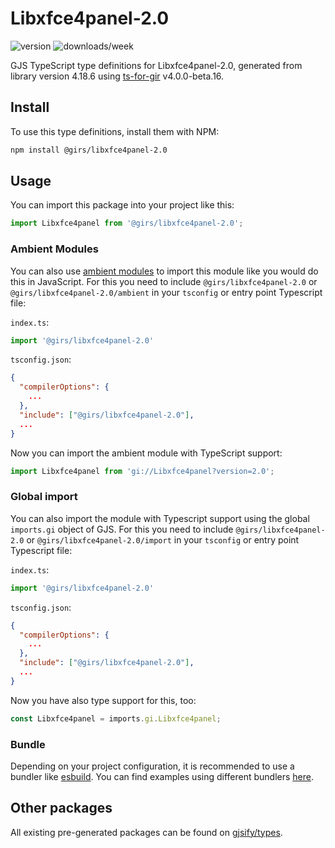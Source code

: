 
# Libxfce4panel-2.0

![version](https://img.shields.io/npm/v/@girs/libxfce4panel-2.0)
![downloads/week](https://img.shields.io/npm/dw/@girs/libxfce4panel-2.0)


GJS TypeScript type definitions for Libxfce4panel-2.0, generated from library version 4.18.6 using [ts-for-gir](https://github.com/gjsify/ts-for-gir) v4.0.0-beta.16.


## Install

To use this type definitions, install them with NPM:
```bash
npm install @girs/libxfce4panel-2.0
```

## Usage

You can import this package into your project like this:
```ts
import Libxfce4panel from '@girs/libxfce4panel-2.0';
```

### Ambient Modules

You can also use [ambient modules](https://github.com/gjsify/ts-for-gir/tree/main/packages/cli#ambient-modules) to import this module like you would do this in JavaScript.
For this you need to include `@girs/libxfce4panel-2.0` or `@girs/libxfce4panel-2.0/ambient` in your `tsconfig` or entry point Typescript file:

`index.ts`:
```ts
import '@girs/libxfce4panel-2.0'
```

`tsconfig.json`:
```json
{
  "compilerOptions": {
    ...
  },
  "include": ["@girs/libxfce4panel-2.0"],
  ...
}
```

Now you can import the ambient module with TypeScript support: 

```ts
import Libxfce4panel from 'gi://Libxfce4panel?version=2.0';
```

### Global import

You can also import the module with Typescript support using the global `imports.gi` object of GJS.
For this you need to include `@girs/libxfce4panel-2.0` or `@girs/libxfce4panel-2.0/import` in your `tsconfig` or entry point Typescript file:

`index.ts`:
```ts
import '@girs/libxfce4panel-2.0'
```

`tsconfig.json`:
```json
{
  "compilerOptions": {
    ...
  },
  "include": ["@girs/libxfce4panel-2.0"],
  ...
}
```

Now you have also type support for this, too:

```ts
const Libxfce4panel = imports.gi.Libxfce4panel;
```

### Bundle

Depending on your project configuration, it is recommended to use a bundler like [esbuild](https://esbuild.github.io/). You can find examples using different bundlers [here](https://github.com/gjsify/ts-for-gir/tree/main/examples).

## Other packages

All existing pre-generated packages can be found on [gjsify/types](https://github.com/gjsify/types).

